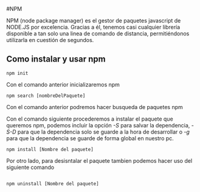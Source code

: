 #NPM

NPM (node package manager) es el gestor de paquetes javascript de NODE.JS por excelencia. Gracias a él, tenemos casi cualquier librería disponible a tan solo una linea de comando de distancia, permitiéndonos utilizarla en cuestión de segundos.

## Como instalar y usar npm

```she
npm init
```

Con el comando anterior inicializaremos npm

```she
npm search [nombreDelPaquete]
```
Con el comando anterior podremos hacer busqueda de paquetes npm

Con el comando siguiente procederemos a instalar el paquete que queremos npm, podemos incluir la opción *-S* para salvar la dependencia, *-S-D* para que la dependencia solo se guarde a la hora de desarrollar o *-g* para que la dependencia se guarde de forma global en nuestro pc.

```she
npm install [Nombre del paquete]
```

Por otro lado, para desisntalar el paquete tambien podemos hacer uso del siguiente comando

```she

npm uninstall [Nombre del paquete]

```

